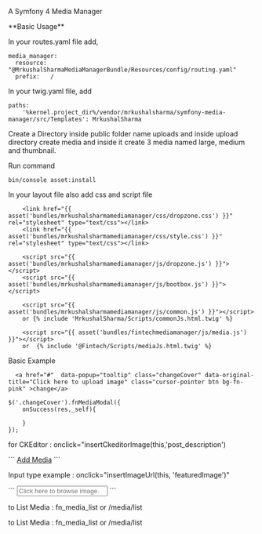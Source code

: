<p>A Symfony 4 Media Manager</p>
**Basic Usage**

<p>In your routes.yaml file add,</p>

```
media_manager:
  resource: "@MrkushalSharmaMediaManagerBundle/Resources/config/routing.yaml"
  prefix:   /

```
<p>In your twig.yaml file, add</p>

```
paths:
    '%kernel.project_dir%/vendor/mrkushalsharma/symfony-media-manager/src/Templates': MrkushalSharma
```
<p>Create a Directory inside public folder name uploads and inside upload directory create media and inside it create 3 media named large, medium and thumbnail.</p>

<p>Run command</p>

```
bin/console asset:install
```
<p>In your layout file also add css and script file</p>

```
    <link href="{{ asset('bundles/mrkushalsharmamediamanager/css/dropzone.css') }}" rel="stylesheet" type="text/css"></link>
    <link href="{{ asset('bundles/mrkushalsharmamediamanager/css/style.css') }}" rel="stylesheet" type="text/css"></link>

    <script src="{{ asset('bundles/mrkushalsharmamediamanager/js/dropzone.js') }}"></script>
    <script src="{{ asset('bundles/mrkushalsharmamediamanager/js/bootbox.js') }}"></script>
    
    <script src="{{ asset('bundles/mrkushalsharmamediamanager/js/common.js') }}"></script>
    or {% include 'MrkushalSharma/Scripts/commonJs.html.twig' %}

    <script src="{{ asset('bundles/fintechmediamanager/js/media.js') }}"></script>
    or  {% include '@Fintech/Scripts/mediaJs.html.twig' %}
```
<p>Basic Example</p>

```
  <a href="#"  data-popup="tooltip" class="changeCover" data-original-title="Click here to upload image" class="cursor-pointer btn bg-fn-pink" >change</a>
  
$('.changeCover').fnMediaModal({
    onSuccess(res,_self){            
    
    }
});
```

<p>for CKEditor : onclick="insertCkeditorImage(this,'post_description')</p>
``` 
    <a href="#" data-textarea="post_description" class="btn btn-info btn-sm addmedia"
        id="addmedia" onclick="insertCkeditorImage(this,'post_description')">Add Media</a>
```
<p> Input type example : onclick="insertImageUrl(this, 'featuredImage')"</p>
```
<input type="text" id="url" 
name="url" maxlength="255" 
class="form-control featuredImage form-control" 
onclick="insertImageUrl(this, 'featuredImage')" 
placeholder="Click here to browse image.">
```

<p> to List Media : fn_media_list or /media/list</p>

<p> to List Media : fn_media_list or /media/list </p>

